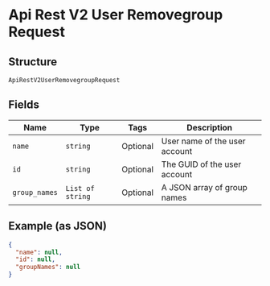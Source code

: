 
# Api Rest V2 User Removegroup Request

## Structure

`ApiRestV2UserRemovegroupRequest`

## Fields

| Name | Type | Tags | Description |
|  --- | --- | --- | --- |
| `name` | `string` | Optional | User name of the user account |
| `id` | `string` | Optional | The GUID of the user account |
| `group_names` | `List of string` | Optional | A JSON array of group names |

## Example (as JSON)

```json
{
  "name": null,
  "id": null,
  "groupNames": null
}
```

